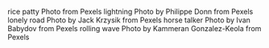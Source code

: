 rice patty Photo from Pexels
lightning Photo by Philippe Donn from Pexels
lonely road Photo by Jack Krzysik from Pexels
horse talker Photo by Ivan Babydov from Pexels
rolling wave Photo by Kammeran Gonzalez-Keola from Pexels

